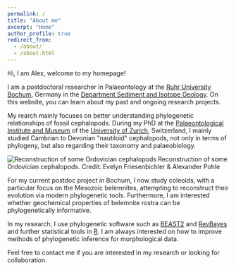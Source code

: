 ```yaml
---
permalink: /
title: "About me"
excerpt: "Home"
author_profile: true
redirect_from: 
  - /about/
  - /about.html
---
```


Hi, I am Alex, welcome to my homepage! 

I am a postdoctoral researcher in Palaeontology at the [Ruhr University Bochum](https://www.ruhr-uni-bochum.de/en), Germany in the [Department Sediment and Isotope Geology](https://www.gmg.ruhr-uni-bochum.de/en/node/79). On this website, you can learn about my past and ongoing research projects.

My rearch mainly focuses on better understanding phylogenetic relationships of fossil cephalopods. During my PhD at the [Palaeontological Institute and Museum](https://www.pim.uzh.ch/en.html) of the [University of Zurich](https://www.uzh.ch/en.html), Switzerland, I mainly studied Cambrian to Devonian "nautiloid" cephalopods, not only in terms of phylogeny, but also regarding their taxonomy and palaeobiology.

![Reconstruction of some Ordovician cephalopods](/images/Reconstructions.png)
Reconstruction of some Ordovician cephalopods. Credit: Evelyn Friesenbichler & Alexander Pohle

For my current postdoc project in Bochum, I now study coleoids, with a particular focus on the Mesozoic belemnites, attempting to reconstruct their evolution via modern phylogenetic tools. Furthermore, I am interested whether geochemical properties of belemnite rostra can be phylogenetically informative.

In my research, I use phylogenetic software such as [BEAST2](https://www.beast2.org/) and [RevBayes](https://revbayes.github.io/) and further statistical tools in [R](https://www.r-project.org/). I am always interested on how to improve methods of phylogenetic inference for morphological data.

Feel free to contact me if you are interested in my research or looking for collaboration.
